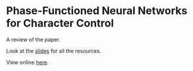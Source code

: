 # Phase-Functioned Neural Networks for Character Control

A review of the paper.

Look at the [slides](slides/) for all the resources.

View online [here](https://uea-digital-human-group.github.io/paper-review-pfnn/).
